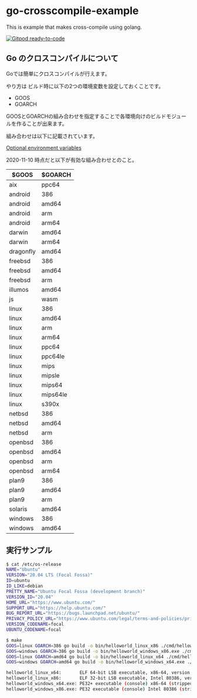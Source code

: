 # go-crosscompile-example
This is example that makes cross-compile using golang.

[![Gitpod ready-to-code](https://img.shields.io/badge/Gitpod-ready--to--code-blue?logo=gitpod)](https://gitpod.io/#https://github.com/devlights/go-crosscompile-example)

## Go のクロスコンパイルについて

Goでは簡単にクロスコンパイルが行えます。

やり方は ビルド時に以下の2つの環境変数を設定しておくことです。

- GOOS
- GOARCH

GOOSとGOARCHの組み合わせを指定することで各環境向けのビルドモジュールを作ることが出来ます。

組み合わせは以下に記載されています。

[Optional environment variables](https://golang.org/doc/install/source#environment)

2020-11-10 時点だと以下が有効な組み合わせとのこと。

|$GOOS|$GOARCH|
| ---- | ---- |
|aix|ppc64|
|android|386|
|android|amd64|
|android|arm|
|android|arm64|
|darwin|amd64|
|darwin|arm64|
|dragonfly|amd64|
|freebsd|386|
|freebsd|amd64|
|freebsd|arm|
|illumos|amd64|
|js|wasm|
|linux|386|
|linux|amd64|
|linux|arm|
|linux|arm64|
|linux|ppc64|
|linux|ppc64le|
|linux|mips|
|linux|mipsle|
|linux|mips64|
|linux|mips64le|
|linux|s390x|
|netbsd|386|
|netbsd|amd64|
|netbsd|arm|
|openbsd|386|
|openbsd|amd64|
|openbsd|arm|
|openbsd|arm64|
|plan9|386|
|plan9|amd64|
|plan9|arm|
|solaris|amd64|
|windows|386|
|windows|amd64|

## 実行サンプル

```sh
$ cat /etc/os-release 
NAME="Ubuntu"
VERSION="20.04 LTS (Focal Fossa)"
ID=ubuntu
ID_LIKE=debian
PRETTY_NAME="Ubuntu Focal Fossa (development branch)"
VERSION_ID="20.04"
HOME_URL="https://www.ubuntu.com/"
SUPPORT_URL="https://help.ubuntu.com/"
BUG_REPORT_URL="https://bugs.launchpad.net/ubuntu/"
PRIVACY_POLICY_URL="https://www.ubuntu.com/legal/terms-and-policies/privacy-policy"
VERSION_CODENAME=focal
UBUNTU_CODENAME=focal
```

```sh
$ make
GOOS=linux GOARCH=386 go build -o bin/helloworld_linux_x86 ./cmd/helloworld/
GOOS=windows GOARCH=386 go build -o bin/helloworld_windows_x86.exe ./cmd/helloworld/
GOOS=linux GOARCH=amd64 go build -o bin/helloworld_linux_x64 ./cmd/helloworld/
GOOS=windows GOARCH=amd64 go build -o bin/helloworld_windows_x64.exe ./cmd/helloworld/

helloworld_linux_x64:       ELF 64-bit LSB executable, x86-64, version 1 (SYSV)
helloworld_linux_x86:       ELF 32-bit LSB executable, Intel 80386, version 1 (SYSV)
helloworld_windows_x64.exe: PE32+ executable (console) x86-64 (stripped to external PDB), for MS Windows
helloworld_windows_x86.exe: PE32 executable (console) Intel 80386 (stripped to external PDB), for MS Windows
```